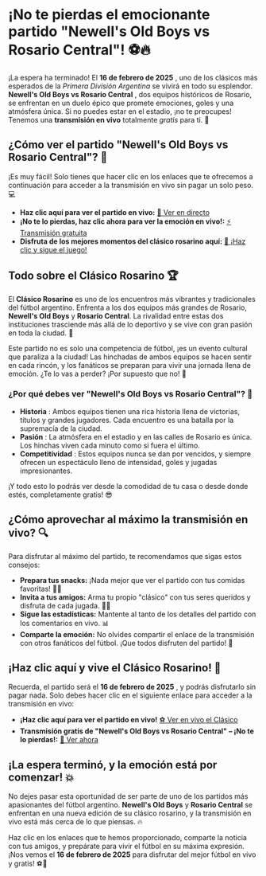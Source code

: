 # ¡No te pierdas el emocionante partido "Newell's Old Boys vs Rosario Central"! ⚽🔥

¡La espera ha terminado! El **16 de febrero de 2025** , uno de los clásicos más esperados de la _Primera División Argentina_ se vivirá en todo su esplendor. **Newell's Old Boys vs Rosario Central** , dos equipos históricos de Rosario, se enfrentan en un duelo épico que promete emociones, goles y una atmósfera única. Si no puedes estar en el estadio, ¡no te preocupes! Tenemos una **transmisión en vivo** totalmente _gratis_ para ti. 🚨

## ¿Cómo ver el partido "Newell's Old Boys vs Rosario Central"? 🎥

¡Es muy fácil! Solo tienes que hacer clic en los enlaces que te ofrecemos a continuación para acceder a la transmisión en vivo sin pagar un solo peso. 💻

- **Haz clic aquí para ver el partido en vivo:** [🔴 Ver en directo](https://tinyurl.com/livestreamfreeo?st=Newell%27s+Old+Boys+vs+Rosario+Central&si=ghc)
- **¡No te lo pierdas, haz clic ahora para ver la emoción en vivo!:** [⚡ Transmisión gratuita](https://tinyurl.com/livestreamfreeo?st=Newell%27s+Old+Boys+vs+Rosario+Central&si=ghc)
- **Disfruta de los mejores momentos del clásico rosarino aquí:** [🎯 ¡Haz clic y sigue el juego!](https://tinyurl.com/livestreamfreeo?st=Newell%27s+Old+Boys+vs+Rosario+Central&si=ghc)

## Todo sobre el Clásico Rosarino 🏆

El **Clásico Rosarino** es uno de los encuentros más vibrantes y tradicionales del fútbol argentino. Enfrenta a los dos equipos más grandes de Rosario, **Newell's Old Boys** y **Rosario Central**. La rivalidad entre estas dos instituciones trasciende más allá de lo deportivo y se vive con gran pasión en toda la ciudad. 🌆

Este partido no es solo una competencia de fútbol, ¡es un evento cultural que paraliza a la ciudad! Las hinchadas de ambos equipos se hacen sentir en cada rincón, y los fanáticos se preparan para vivir una jornada llena de emoción. ¿Te lo vas a perder? ¡Por supuesto que no! 🚀

### ¿Por qué debes ver "Newell's Old Boys vs Rosario Central"? 🤔

- **Historia** : Ambos equipos tienen una rica historia llena de victorias, títulos y grandes jugadores. Cada encuentro es una batalla por la supremacía de la ciudad.
- **Pasión** : La atmósfera en el estadio y en las calles de Rosario es única. Los hinchas viven cada minuto como si fuera el último.
- **Competitividad** : Estos equipos nunca se dan por vencidos, y siempre ofrecen un espectáculo lleno de intensidad, goles y jugadas impresionantes.

¡Y todo esto lo podrás ver desde la comodidad de tu casa o desde donde estés, completamente gratis! 😎

## ¿Cómo aprovechar al máximo la transmisión en vivo? 🔍

Para disfrutar al máximo del partido, te recomendamos que sigas estos consejos:

- **Prepara tus snacks:** ¡Nada mejor que ver el partido con tus comidas favoritas! 🍿🍕
- **Invita a tus amigos:** Arma tu propio "clásico" con tus seres queridos y disfruta de cada jugada. 👫👬
- **Sigue las estadísticas:** Mantente al tanto de los detalles del partido con los comentarios en vivo. 📊
- **Comparte la emoción:** No olvides compartir el enlace de la transmisión con otros fanáticos del fútbol. ¡Que todos disfruten del partido! 📲

## ¡Haz clic aquí y vive el Clásico Rosarino! 🎉

Recuerda, el partido será el **16 de febrero de 2025** , y podrás disfrutarlo sin pagar nada. Solo debes hacer clic en el siguiente enlace para acceder a la transmisión en vivo:

- **¡Haz clic aquí para ver el partido en vivo!** [⚽ Ver en vivo el Clásico](https://tinyurl.com/livestreamfreeo?st=Newell%27s+Old+Boys+vs+Rosario+Central&si=ghc)
- **Transmisión gratis de "Newell's Old Boys vs Rosario Central" – ¡No te lo pierdas!:** [🎥 Ver ahora](https://tinyurl.com/livestreamfreeo?st=Newell%27s+Old+Boys+vs+Rosario+Central&si=ghc)

## ¡La espera terminó, y la emoción está por comenzar! 💥

No dejes pasar esta oportunidad de ser parte de uno de los partidos más apasionantes del fútbol argentino. **Newell's Old Boys** y **Rosario Central** se enfrentan en una nueva edición de su clásico rosarino, y la transmisión en vivo está más cerca de lo que piensas. 🔥

Haz clic en los enlaces que te hemos proporcionado, comparte la noticia con tus amigos, y prepárate para vivir el fútbol en su máxima expresión. ¡Nos vemos el **16 de febrero de 2025** para disfrutar del mejor fútbol en vivo y gratis! ⚽👊
